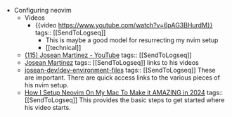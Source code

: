- Configuring neovim
	- Videos
		- {{video https://www.youtube.com/watch?v=6pAG3BHurdM}}
		  tags:: [[SendToLogseq]]
			- This is maybe a good model for resurrecting my nvim setup
			- [[technical]]
	- [(115) Josean Martinez - YouTube](https://www.youtube.com/@joseanmartinez)
	  tags:: [[SendToLogseq]]
	- [Josean Martinez](https://www.josean.com/)
	  tags:: [[SendToLogseq]] links to his videos
	- [josean-dev/dev-environment-files](https://github.com/josean-dev/dev-environment-files?tab=readme-ov-file)
	  tags:: [[SendToLogseq]] These are important. There are quick access links to the various pieces of his nvim setup.
	- [How I Setup Neovim On My Mac To Make it AMAZING in 2024](https://www.josean.com/posts/how-to-setup-neovim-2024)
	  tags:: [[SendToLogseq]] This provides the basic steps to get started where his video starts.